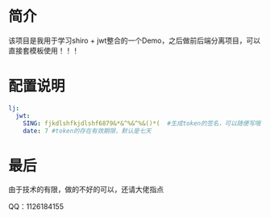 # 简介

该项目是我用于学习shiro + jwt整合的一个Demo，之后做前后端分离项目，可以直接套模板使用！！！



# 配置说明

```yaml
lj:
  jwt:
    SING: fjkdlshfkjdlshf6879&*&^%&^%&()*(  #生成token的签名，可以随便写哦
    date: 7 #token的存在有效期限，默认是七天
```



# 最后

由于技术的有限，做的不好的可以，还请大佬指点

QQ：1126184155